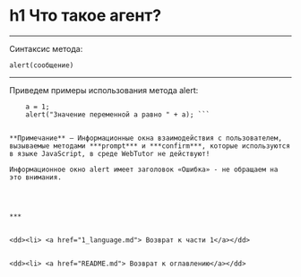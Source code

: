 # h1 Что такое агент? 
***

Синтаксис метода:

`alert(сообщение)`

---

Приведем примеры использования метода alert:

```    alert("Привет, мир!");
    a = 1;
    alert("Значение переменной a равно " + a); ```


**Примечание** – Информационные окна взаимодействия с пользователем, вызываемые методами ***prompt*** и ***confirm***, которые используются в языке JavaScript, в среде WebTutor не действуют!

Информационное окно alert имеет заголовок «Ошибка» - не обращаем на это внимания.




***


<dd><li> <a href="1_language.md"> Возврат к части 1</a></dd>


<dd><li> <a href="README.md"> Возврат к оглавлению</a></dd>
